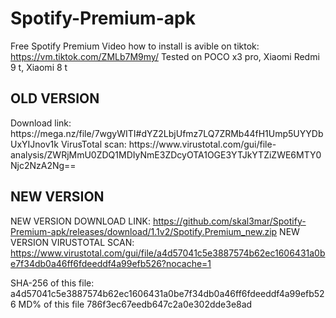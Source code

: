# Spotify-Premium-apk
Free Spotify Premium 
Video how to install is avible on tiktok: https://vm.tiktok.com/ZMLb7M9my/
Tested on POCO x3 pro, Xiaomi Redmi 9 t, Xiaomi 8 t
<h2>OLD VERSION</h2>
Download link: https://mega.nz/file/7wgyWITI#dYZ2LbjUfmz7LQ7ZRMb44fH1Ump5UYYDbUxYIJnov1k
VirusTotal scan: https://www.virustotal.com/gui/file-analysis/ZWRjMmU0ZDQ1MDIyNmE3ZDcyOTA1OGE3YTJkYTZiZWE6MTY0Njc2NzA2Ng==


<h2>NEW VERSION</h2>

NEW VERSION DOWNLOAD LINK: https://github.com/skal3mar/Spotify-Premium-apk/releases/download/1.1v2/Spotify.Premium_new.zip
NEW VERSION VIRUSTOTAL SCAN: https://www.virustotal.com/gui/file/a4d57041c5e3887574b62ec1606431a0be7f34db0a46ff6fdeeddf4a99efb526?nocache=1

SHA-256 of this file: a4d57041c5e3887574b62ec1606431a0be7f34db0a46ff6fdeeddf4a99efb526
MD% of this file 786f3ec67eedb647c2a0e302dde3e8ad
